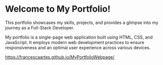 # Welcome to My Portfolio!

This portfolio showcases my skills, projects, and provides a glimpse into my journey as a Full-Stack Developer.

My portfolio is a single-page web application built using HTML, CSS, and JavaScript. It employs modern web development practices to ensure responsiveness and an optimal user experience across various devices.

https://francescaartes.github.io/MyPortfolioWebpage/
